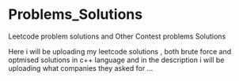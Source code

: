# Problems_Solutions
Leetcode problem solutions and Other Contest problems Solutions

Here i will be uploading my leetcode solutions , both brute force and optmised solutions in c++ language 
and in the description i will be uploading what companies they asked for ...
